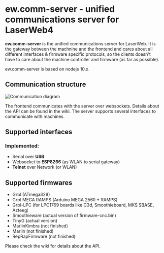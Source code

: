 # ew.comm-server - unified communications server for LaserWeb4

**ew.comm-server** is the unified communications server for LaserWeb. It is the gateway between the machnine and the frontend and cares about all different interfaces & firmware specific protocols, so the clients doesn't have to care about the machine controller and firmware (as far as possible).

ew.comm-server is based on nodejs 10.x.

## Communication structure
![Communication diagram](https://github.com/LaserWeb/lw.comm-server/blob/master/doc/communications-diagram.jpg)

The frontend communicates with the server over websockets. Details about the API can be found in the wiki. 
The server supports several interfaces to communicate with machines.

## Supported interfaces

### Implemented:
* Serial over **USB**
* Websocket to **ESP8266** (as WLAN to serial gateway)
* **Telnet** over Network (or WLAN)

## Supported firmwares
* Grbl (ATmega328)
* Grbl MEGA RAMPS (Arduino MEGA 2560 + RAMPS)
* Grbl-LPC (for LPC1769 boards like C3d, Smoothieboard, MKS SBASE, Azteeg)
* Smoothieware (actual version of firmware-cnc.bin)
* TinyG (actual version)
* MarlinKimbra (not finished)
* Marlin (not finished)
* RepRapFirmware (not finished)


Please check the wiki for details about the API.

